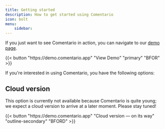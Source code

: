 ```yaml
---
title: Getting started
description: How to get started using Comentario
icon: bolt
menu:
    sidebar:
---
```


If you just want to see Comentario in action, you can navigate to our [demo page](https://demo.comentario.app).

<p>
{{< button "https://demo.comentario.app" "View Demo" "primary" "BFOR" >}}
</p>

If you're interested in using Comentario, you have the following options:

## Cloud version

This option is currently not available because Comentario is quite young; we expect a cloud version to arrive at a later moment. Please stay tuned!

<p>
{{< button "https://demo.comentario.app" "Cloud version — on its way" "outline-secondary" "BFORD" >}}
</p>
